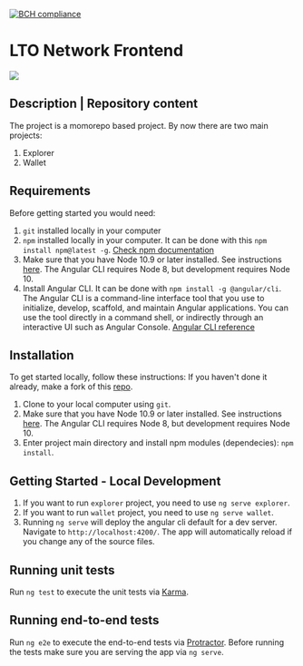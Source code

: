 [![BCH compliance](https://bettercodehub.com/edge/badge/legalthings/lto-network-frontend?branch=master)](https://bettercodehub.com/)

# LTO Network Frontend
<a href="https://github.com/legalthings/lto-network-frontend/"><img src="https://lto.network/img/meta.png"></a>

## Description | Repository content

The project is a momorepo based project. 
By now there are two main projects:
1. Explorer
1. Wallet

## Requirements

Before getting started you would need:
1. `git` installed locally in your computer
1. `npm` installed locally in your computer. It can be done with this `npm install npm@latest -g`. [Check npm documentation](https://docs.npmjs.com/)
1. Make sure that you have Node 10.9 or later installed. See instructions [here](https://nodejs.org/en/download/). The Angular CLI requires Node 8, but development requires Node 10.
1. Install Angular CLI. It can be done with `npm install -g @angular/cli`. The Angular CLI is a command-line interface tool that you use to initialize, develop, scaffold, and maintain Angular applications. You can use the tool directly in a command shell, or indirectly through an interactive UI such as Angular Console. [Angular CLI reference](https://angular.io/cli#cli-command-reference)

## Installation

To get started locally, follow these instructions:
If you haven't done it already, make a fork of this [repo](https://github.com/legalthings/lto-network-frontend/fork).
1. Clone to your local computer using `git`.
1. Make sure that you have Node 10.9 or later installed. See instructions [here](https://nodejs.org/en/download/). The Angular CLI requires Node 8, but development requires Node 10.
1. Enter project main directory and install npm modules (dependecies): `npm install`.

## Getting Started - Local Development

1. If you want to run `explorer` project, you need to use `ng serve explorer`.
1. If you want to run `wallet` project, you need to use `ng serve wallet`.
1. Running `ng serve` will deploy the angular cli default for a dev server. Navigate to `http://localhost:4200/`. The app will automatically reload if you change any of the source files.

## Running unit tests

Run `ng test` to execute the unit tests via [Karma](https://karma-runner.github.io).

## Running end-to-end tests

Run `ng e2e` to execute the end-to-end tests via [Protractor](http://www.protractortest.org/).
Before running the tests make sure you are serving the app via `ng serve`.